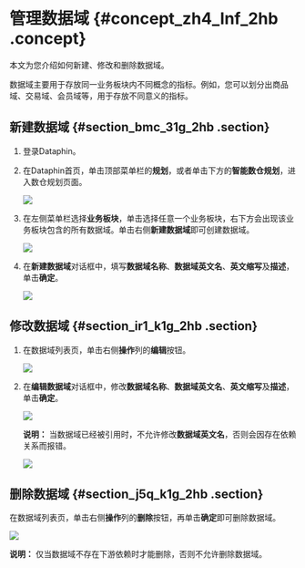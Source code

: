 # 管理数据域 {#concept_zh4_lnf_2hb .concept}

本文为您介绍如何新建、修改和删除数据域。

数据域主要用于存放同一业务板块内不同概念的指标。例如，您可以划分出商品域、交易域、会员域等，用于存放不同意义的指标。

## 新建数据域 {#section_bmc_31g_2hb .section}

1.  登录Dataphin。
2.  在Dataphin首页，单击顶部菜单栏的**规划**，或者单击下方的**智能数仓规划**，进入数仓规划页面。

    ![](http://static-aliyun-doc.oss-cn-hangzhou.aliyuncs.com/assets/img/148397/156171375641387_zh-CN.png)

3.  在左侧菜单栏选择**业务板块**，单击选择任意一个业务板块，右下方会出现该业务板块包含的所有数据域。单击右侧**新建数据域**即可创建数据域。

    ![](http://static-aliyun-doc.oss-cn-hangzhou.aliyuncs.com/assets/img/148399/156171375641399_zh-CN.png)

4.  在**新建数据域**对话框中，填写**数据域名称**、**数据域英文名**、**英文缩写**及**描述**，单击**确定**。

    ![](http://static-aliyun-doc.oss-cn-hangzhou.aliyuncs.com/assets/img/148399/156171375741400_zh-CN.png)


## 修改数据域 {#section_ir1_k1g_2hb .section}

1.  在数据域列表页，单击右侧**操作**列的**编辑**按钮。

    ![](http://static-aliyun-doc.oss-cn-hangzhou.aliyuncs.com/assets/img/148399/156171375741407_zh-CN.png)

2.  在**编辑数据域**对话框中，修改**数据域名称**、**数据域英文名**、**英文缩写**及**描述**，单击**确定**。

    ![](http://static-aliyun-doc.oss-cn-hangzhou.aliyuncs.com/assets/img/148399/156171375741408_zh-CN.png)

    **说明：** 当数据域已经被引用时，不允许修改**数据域英文名**，否则会因存在依赖关系而报错。

    ![](http://static-aliyun-doc.oss-cn-hangzhou.aliyuncs.com/assets/img/148399/156171375741411_zh-CN.png)


## 删除数据域 {#section_j5q_k1g_2hb .section}

在数据域列表页，单击右侧**操作**列的**删除**按钮，再单击**确定**即可删除数据域。

![](http://static-aliyun-doc.oss-cn-hangzhou.aliyuncs.com/assets/img/148399/156171375741412_zh-CN.png)

**说明：** 仅当数据域不存在下游依赖时才能删除，否则不允许删除数据域。

